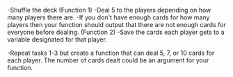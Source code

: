

-Shuffle the deck (Function 1)
-Deal 5  to the players depending on how many players there are.
-If you don't have enough cards for how many players then your function should output that there are not enough cards for everyone before dealing. (Function 2)
-Save the cards each player gets to a variable designated for that player.


-Repeat tasks 1-3 but create a function that can deal 5, 7, or 10 cards for each player. The number of cards dealt could be an argument for your function.